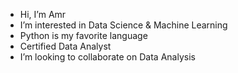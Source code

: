 - Hi, I’m Amr
- I’m interested in Data Science & Machine Learning
- Python is my favorite language
- Certified Data Analyst
- I’m looking to collaborate on Data Analysis

<!---
Almero13/Almero13 is a ✨ special ✨ repository because its `README.md` (this file) appears on your GitHub profile.
You can click the Preview link to take a look at your changes.
--->
